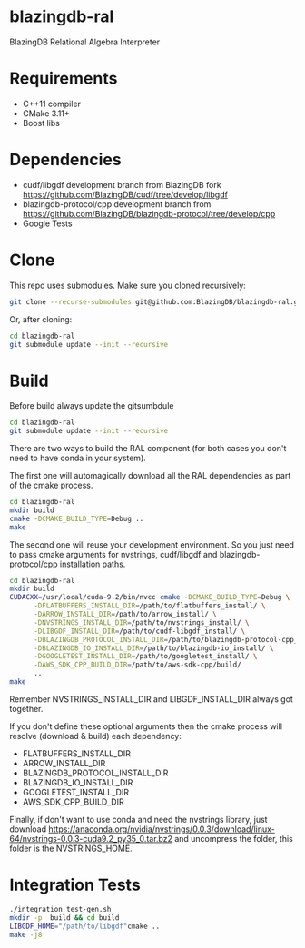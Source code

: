 # blazingdb-ral
BlazingDB Relational Algebra Interpreter

# Requirements
- C++11 compiler
- CMake 3.11+
- Boost libs

# Dependencies
- cudf/libgdf development branch from BlazingDB fork https://github.com/BlazingDB/cudf/tree/develop/libgdf
- blazingdb-protocol/cpp development branch from https://github.com/BlazingDB/blazingdb-protocol/tree/develop/cpp
- Google Tests

# Clone
This repo uses submodules. Make sure you cloned recursively:

```bash
git clone --recurse-submodules git@github.com:BlazingDB/blazingdb-ral.git
```

Or, after cloning:

```bash
cd blazingdb-ral
git submodule update --init --recursive
```

# Build
Before build always update the gitsumbdule
```bash
cd blazingdb-ral
git submodule update --init --recursive
```

There are two ways to build the RAL component (for both cases you don't need to have conda in your system).

The first one will automagically download all the RAL dependencies as part of the cmake process.

```bash
cd blazingdb-ral
mkdir build
cmake -DCMAKE_BUILD_TYPE=Debug ..
make
```

The second one will reuse your development environment.
So you just need to pass cmake arguments for nvstrings, cudf/libgdf and blazingdb-protocol/cpp installation paths.  

```bash
cd blazingdb-ral
mkdir build
CUDACXX=/usr/local/cuda-9.2/bin/nvcc cmake -DCMAKE_BUILD_TYPE=Debug \
      -DFLATBUFFERS_INSTALL_DIR=/path/to/flatbuffers_install/ \
      -DARROW_INSTALL_DIR=/path/to/arrow_install/ \
      -DNVSTRINGS_INSTALL_DIR=/path/to/nvstrings_install/ \
      -DLIBGDF_INSTALL_DIR=/path/to/cudf-libgdf_install/ \
      -DBLAZINGDB_PROTOCOL_INSTALL_DIR=/path/to/blazingdb-protocol-cpp_install/ \
      -DBLAZINGDB_IO_INSTALL_DIR=/path/to/blazingdb-io_install/ \
      -DGOOGLETEST_INSTALL_DIR=/path/to/googletest_install/ \
      -DAWS_SDK_CPP_BUILD_DIR=/path/to/aws-sdk-cpp/build/
      ..
make
```

Remember NVSTRINGS_INSTALL_DIR and LIBGDF_INSTALL_DIR always got together.

If you don't define these optional arguments then the cmake process will resolve (download & build) each dependency:
- FLATBUFFERS_INSTALL_DIR
- ARROW_INSTALL_DIR
- BLAZINGDB_PROTOCOL_INSTALL_DIR
- BLAZINGDB_IO_INSTALL_DIR
- GOOGLETEST_INSTALL_DIR
- AWS_SDK_CPP_BUILD_DIR

Finally, if don't want to use conda and need the nvstrings library, just download https://anaconda.org/nvidia/nvstrings/0.0.3/download/linux-64/nvstrings-0.0.3-cuda9.2_py35_0.tar.bz2 and uncompress the folder, this folder is the NVSTRINGS_HOME.

# Integration Tests

```bash
./integration_test-gen.sh
mkdir -p  build && cd build
LIBGDF_HOME="/path/to/libgdf"cmake ..
make -j8
```